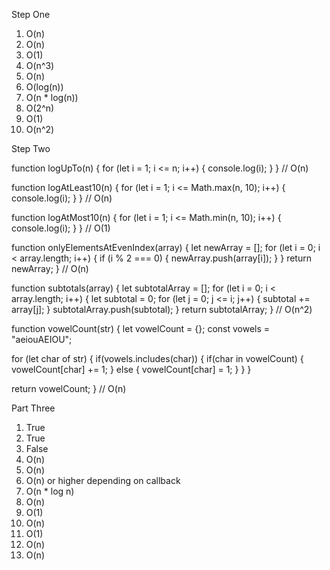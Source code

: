 Step One
1. O(n)
2. O(n)
3. O(1)
4. O(n^3)
5. O(n)
6. O(log(n))
7. O(n * log(n))
8. O(2^n)
9. O(1)
10. O(n^2)
    
Step Two

function logUpTo(n) {
  for (let i = 1; i <= n; i++) {
    console.log(i);
  }
}
// O(n)

function logAtLeast10(n) {
  for (let i = 1; i <= Math.max(n, 10); i++) {
    console.log(i);
  }
}
// O(n)

function logAtMost10(n) {
  for (let i = 1; i <= Math.min(n, 10); i++) {
    console.log(i);
  }
}
// O(1)

function onlyElementsAtEvenIndex(array) {
  let newArray = [];
  for (let i = 0; i < array.length; i++) {
    if (i % 2 === 0) {
      newArray.push(array[i]);
    }
  }
  return newArray;
}
// O(n)

function subtotals(array) {
  let subtotalArray = [];
  for (let i = 0; i < array.length; i++) {
    let subtotal = 0;
    for (let j = 0; j <= i; j++) {
      subtotal += array[j];
    }
    subtotalArray.push(subtotal);
  }
  return subtotalArray;
}
// O(n^2)

function vowelCount(str) {
  let vowelCount = {};
  const vowels = "aeiouAEIOU";

  for (let char of str) {
    if(vowels.includes(char)) {
      if(char in vowelCount) {
        vowelCount[char] += 1;
      } else {
        vowelCount[char] = 1;
      }
    }
  }

  return vowelCount;
}
// O(n)

Part Three
1. True
2. True
3. False
4. O(n)
5. O(n)
6. O(n) or higher depending on callback
7. O(n * log n)
8. O(n)
9. O(1)
10. O(n)
11. O(1)
12. O(n)
13. O(n)
